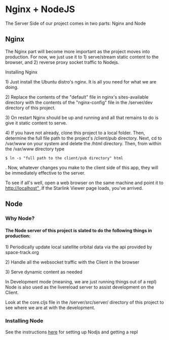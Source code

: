 <h1>Nginx + NodeJS</h1>
<p>The Server Side of our project comes in two parts:  Nginx and Node </p>
<h2>Nginx</h2>
<p>The Nginx part will become more important as the project moves into production.  For now, we just use it to 1) serve/stream static content to the browser, and 2) reverse proxy socket traffic to Nodejs.</p>

<p>Installing Nginx</p>

<p>1) Just install the Ubuntu distro's nginx.  It is all you need for what we are doing. </p>

<p>2) Replace the contents of the "default" file in nginx's sites-available directory with the contents of the "nginx-config" file in the /server/dev directory of this project.</p>

<p>3) On restart Nginx should be up and running and all that remains to do is give it static content to serve.  </p>

<p>4) If you have not already, clone this project to a local folder. Then, determine the full file path to the project's /client/pub directory.  Next, cd to /var/www on your system and delete the /html directory.  Then, from within the /var/www directory type <pre><code>$ ln -s "full path to the client/pub directory" html</code></pre>.  Now, whatever changes you make to the client side of this app, they will be immediately effective to the server. </p> 

<p>To see if all's well, open a web browser on the same machine and point it to <a href="http://localhost">http://localhost" </a>.If the Starlink Viewer page loads, you've arrived. </p>  


<h2>Node</h2>

<h3>Why Node?</h3>
<h4>The Node server of this project is slated to do the following things in production:</h4>

<p>1) Periodically update local satellite orbital data via the api provided by space-track.org</p>

<p>2) Handle all the websocket traffic with the Client in the browser</p>

<p>3) Serve dynamic content as needed</p>

<p>In Development mode (meaning, we are just running things out of a repl) Node is also used as the livereload server to assist development on the Client.</p>

<p>Look at the core.cljs file in the /server/src/server/ directory of this project to see where we are at with the development.</p>

<h3>Installing Node</h3>
<p>See the instructions <a href="">here</a> for setting up Nodjs and getting a repl</p>


